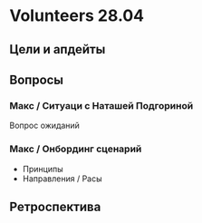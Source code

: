 # Volunteers 28.04

## Цели и апдейты



## Вопросы

### Макс / Ситуаци с Наташей Подгориной

Вопрос ожиданий

### Макс / Онбординг сценарий

* Принципы
* Направления / Расы



## Ретроспектива

